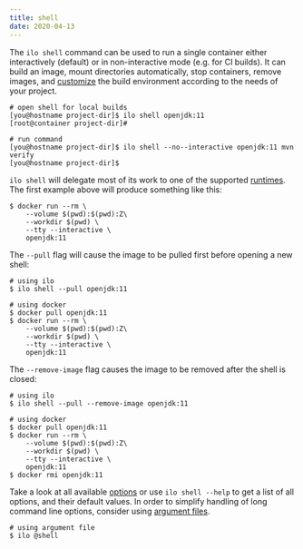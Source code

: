```yaml
---
title: shell
date: 2020-04-13
---
```


The `ilo shell` command can be used to run a single container either interactively (default) or in non-interactive mode (e.g. for CI builds). It can build an image, mount directories automatically, stop containers, remove images, and [customize](./customize-env) the build environment according to the needs of your project.

```shell script
# open shell for local builds
[you@hostname project-dir]$ ilo shell openjdk:11
[root@container project-dir]#

# run command
[you@hostname project-dir]$ ilo shell --no--interactive openjdk:11 mvn verify
[you@hostname project-dir]$ 
```

`ilo shell` will delegate most of its work to one of the supported [runtimes](./runtimes). The first example above will produce something like this:

```shell script
$ docker run --rm \
    --volume $(pwd):$(pwd):Z\
    --workdir $(pwd) \
    --tty --interactive \
    openjdk:11
```

The `--pull` flag will cause the image to be pulled first before opening a new shell:

```shell script
# using ilo
$ ilo shell --pull openjdk:11

# using docker
$ docker pull openjdk:11
$ docker run --rm \
    --volume $(pwd):$(pwd):Z\
    --workdir $(pwd) \
    --tty --interactive \
    openjdk:11
```

The `--remove-image` flag causes the image to be removed after the shell is closed:

```shell script
# using ilo
$ ilo shell --pull --remove-image openjdk:11

# using docker
$ docker pull openjdk:11
$ docker run --rm \
    --volume $(pwd):$(pwd):Z\
    --workdir $(pwd) \
    --tty --interactive \
    openjdk:11
$ docker rmi openjdk:11
```

Take a look at all available [options](./options) or use `ilo shell --help` to get a list of all options, and their default values. In order to simplify handling of long command line options, consider using [argument files](../usage/argument-files).

```shell script
# using argument file
$ ilo @shell
```
